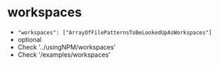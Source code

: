 
# workspaces
* `"workspaces": ["ArrayOfFilePatternsToBeLookedUpAsWorkspaces"]`
* optional
* Check '../usingNPM/workspaces'
* Check '/examples/workspaces'